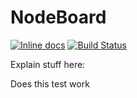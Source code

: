 NodeBoard
========

[![Inline docs](http://inch-ci.org/github/DarkPurple141/nodeboard.svg?branch=master)](http://inch-ci.org/github/DarkPurple141/nodeboard)
[![Build Status](https://travis-ci.org/DarkPurple141/nodeboard.svg?branch=master)](https://travis-ci.org/DarkPurple141/nodeboard)

Explain stuff here:

Does this test work
